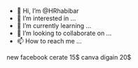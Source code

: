 - 👋 Hi, I’m @HRhabibar
- 👀 I’m interested in ...
- 🌱 I’m currently learning ...
- 💞️ I’m looking to collaborate on ...
- 📫 How to reach me ...

<!---
HRhabibar/HRhabibar is a ✨ special ✨ repository because its `README.md` (this file) appears on your GitHub profile.
You can click the Preview link to take a look at your changes.
--->
new facebook cerate 15$ 
canva digain 20$
